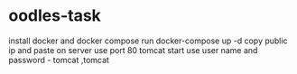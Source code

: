 # oodles-task
install docker and docker compose 
run docker-compose up -d
copy public ip and paste on server use port 80 
tomcat start use user name and password - tomcat ,tomcat
